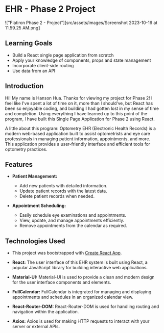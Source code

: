 # EHR - Phase 2 Project

!["Flatiron Phase 2 - Project"][src/assets/images/Screenshot 2023-10-16 at 11.59.25 AM.png]

## Learning Goals

- Build a React single page application from scratch
- Apply your knowledge of components, props and state management
- Incorporate client-side routing
- Use data from an API

## Introduction
Hi! My name is Hanson Hua. Thanks for viewing my project for Phase 2! I feel like I've spent a lot of time on it, more than I should've, but React has been so enjoyable coding, and building I had gotten lost in my sense of time and completion. Using everything I have learned up to this point of the program, I have built this Single Page Application for Phase 2 using React.

A little about this program: Optometry EHR (Electronic Health Records) is a modern web-based application built to assist optometrists and eye care professionals in managing patient information, appointments, and more. This application provides a user-friendly interface and efficient tools for optometry practices.

## Features
- **Patient Management:**
  - Add new patients with detailed information.
  - Update patient records with the latest data.
  - Delete patient records when needed.

- **Appointment Scheduling:**
  - Easily schedule eye examinations and appointments.
  - View, update, and manage appointments efficiently.
  - Remove appointments from the calendar as required.

## Technologies Used

- This project was bootstrapped with [Create React App](https://github.com/facebook/create-react-app).

- **React:** The user interface of this EHR system is built using React, a popular JavaScript library for building interactive web applications.

- **Material-UI:** Material-UI is used to provide a clean and modern design for the user interface components and elements.

- **FullCalendar:** FullCalendar is integrated for managing and displaying appointments and schedules in an organized calendar view.

- **React-Router-DOM:** React-Router-DOM is used for handling routing and navigation within the application.

- **Axios:** Axios is used for making HTTP requests to interact with your server or external APIs.
